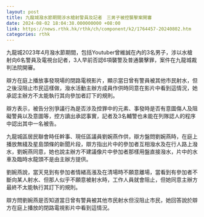 ```yaml
---
layout: post
title: 九龍城潑水節期間涉水槍射警員及記者　三男子被控襲擊案開審
date: 2024-08-02 18:04:38.000000000 +08:00
link: https://news.rthk.hk/rthk/ch/component/k2/1764457-20240802.htm
categories: rthk
---
```


九龍城2023年4月潑水節期間，包括Youtuber曾維誠在內的3名男子，涉以水槍射向6名警員及電視台記者，3人早前否認6項襲警及普通襲擊罪，案件在九龍城裁判法院開審。

辯方在庭上播放事發現場的閉路電視影片，顯示當日曾有警員被其他市民射水，但之後沒阻止市民這樣做，潑水活動主辦方成員作供時同意在影片中看到這情況，她承認主辦方不太能執行其向參加者訂下的規則。

辯方表示，被告分別爭議行為是否涉及控罪中的元素、事發時是否有意圖傷人及阻礙警員以及意圖等，控方讀出承認事實，記者及3名輔警也未能在列隊認人的程序中認出其中一名被告。

九龍城區居民聯會時任幹事、現任區議員劉婉燕作供，辯方盤問劉婉燕時，在庭上播放無綫及星島頭條的新聞片段，辯方指出片中的參加者互​相潑水及在行人路上潑水，劉婉燕同意，她也說主辦方不建議像片中參加者那樣用盤直接潑水，片中的水車及臨時水龍頭不是由主辦方提供。

劉婉燕說，當天見到有參加者情緒高漲及在清場時不願意離場，當看到有參加者不斷向某人射水、但那人似乎不願意被射水時，工作人員就會阻止，但她同意主辦方最終不太能執行其訂下的規則。

辯方問劉婉燕是否知道當日曾有警員被其他市民射水但沒阻止市民，她回答說於辯方在庭上播放的閉路電視影片中看到這情況。
